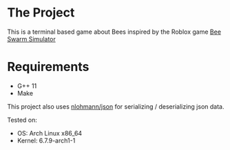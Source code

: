# The Project
This is a terminal based game about Bees inspired by the Roblox game
[Bee Swarm Simulator](https://www.roblox.com/games/1537690962/Bee-Swarm-Simulator)

# Requirements
- G++ 11
- Make

This project also uses [nlohmann/json](https://github.com/nlohmann/json)
for serializing / deserializing json data.

Tested on: 
- OS: Arch Linux x86_64
- Kernel: 6.7.9-arch1-1
